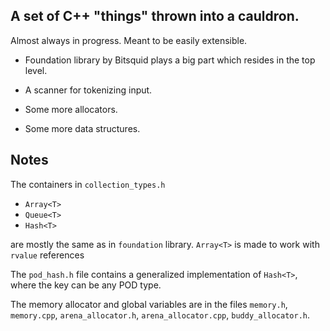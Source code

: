 ## A set of C++ "things" thrown into a cauldron.

Almost always in progress. Meant to be easily extensible.

* Foundation library by Bitsquid plays a big part which resides in the top
  level.

* A scanner for tokenizing input.

* Some more allocators.

* Some more data structures.

## Notes

The containers in `collection_types.h`

- `Array<T>`
- `Queue<T>`
- `Hash<T>`

are mostly the same as in `foundation` library. `Array<T>` is made to work
with `rvalue` references

The `pod_hash.h` file contains a generalized implementation of `Hash<T>`,
where the key can be any POD type.

The memory allocator and global variables are in the files `memory.h`,
`memory.cpp`, `arena_allocator.h`, `arena_allocator.cpp`, `buddy_allocator.h`.

